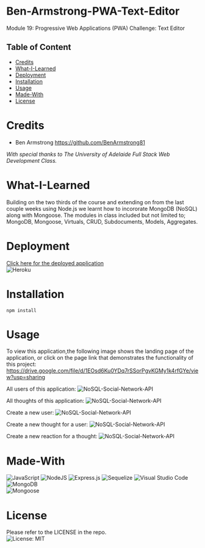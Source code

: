 # Ben-Armstrong-PWA-Text-Editor
Module 19: Progressive Web Applications (PWA) Challenge: Text Editor


## Table of Content
* [Credits](#credits)
* [What-I-Learned](#what-i-learned)
* [Deployment](#deployment)
* [Installation](#installation)
* [Usage](#usage)
* [Made-With](#made-with)
* [License](#license)

# Credits
* Ben Armstrong https://github.com/BenArmstrong81 <br>

*With special thanks to The University of Adelaide Full Stack Web Development Class.*

# What-I-Learned
Building on the two thirds of the course and extending on from the last couple weeks using Node.js we learnt how to incororate MongoDB (NoSQL) along with Mongoose. The modules in class included but not limited to; MongoDB, Mongoose, Virtuals, CRUD, Subdocuments, Models, Aggregates.

# Deployment

[Click here for the deployed application](https://.herokuapp.com/) <br/>
![Heroku](https://camo.githubusercontent.com/6979881d5a96b7b18a057083bb8aeb87ba35fc279452e29034c1e1c49ade0636/68747470733a2f2f7777772e6865726f6b7563646e2e636f6d2f6465706c6f792f627574746f6e2e737667)
# Installation  

```
npm install
```

# Usage
To view this application,the following image shows the landing page of the application, or click on the page link that demonstrates the functionality of this project: <https://drive.google.com/file/d/1EOsd6Ku0YDq7rSSorPgvKGMy1k4rfGYe/view?usp=sharing>

All users of this application:
![NoSQL-Social-Network-API](./public/images/AllUsersScreenShot.PNG)

All thoughts of this application:
![NoSQL-Social-Network-API](./public/images/AllThoughtsScreenShot.PNG)

Create a new user:
![NoSQL-Social-Network-API](./public/images/CreateANewUserScreenShot.PNG)

Create a new thought for a user:
![NoSQL-Social-Network-API](./public/images/CreateANewThoughtScreenShot.PNG)

Create a new reaction for a thought:
![NoSQL-Social-Network-API](./public/images/CreateANewReactionScreenShot.PNG)

# Made-With

![JavaScript](https://img.shields.io/badge/javascript-%23323330.svg?style=for-the-badge&logo=javascript&logoColor=%23F7DF1E)
![NodeJS](https://img.shields.io/badge/node.js-6DA55F?style=for-the-badge&logo=node.js&logoColor=white)
![Express.js](https://img.shields.io/badge/express.js-%23404d59.svg?style=for-the-badge&logo=express&logoColor=%2361DAFB)
![Sequelize](https://img.shields.io/badge/Sequelize-52B0E7?style=for-the-badge&logo=Sequelize&logoColor=white)
![Visual Studio Code](https://img.shields.io/badge/Visual%20Studio%20Code-0078d7.svg?style=for-the-badge&logo=visual-studio-code&logoColor=white)
![MongoDB](https://img.shields.io/badge/MongoDB-4EA94B?style=for-the-badge&logo=mongodb&logoColor=white)  
![Mongoose](https://img.shields.io/badge/npm%20package-mongoose-cyan?style=flat-square&logo=npm) 

# License

Please refer to the LICENSE in the repo. <br/>
![License: MIT](https://img.shields.io/badge/License-MIT-yellow.svg)